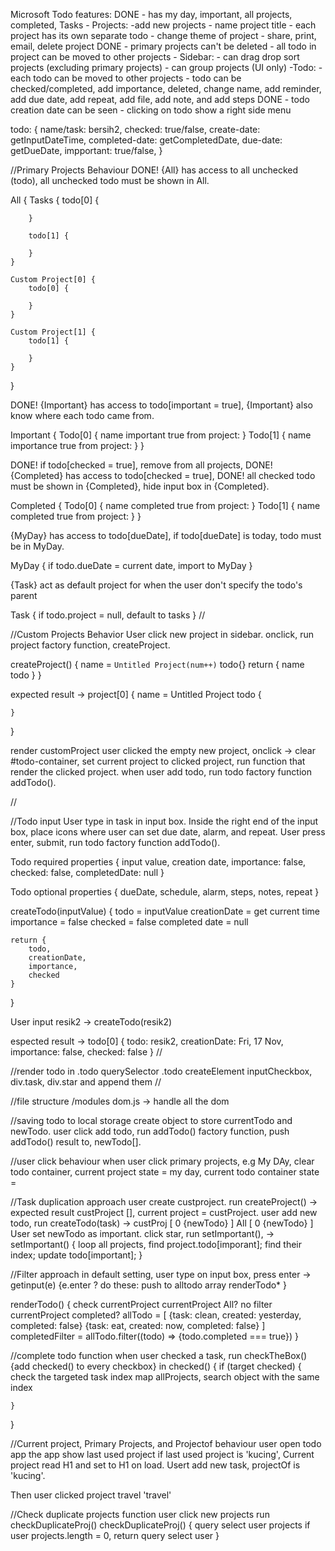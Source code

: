 Microsoft Todo features:
DONE    - has my day, important, all projects, completed, Tasks
    - Projects:
        -add new projects
        - name project title
        - each project has its own separate todo
        - change theme of project
        - share, print, email, delete project
DONE    - primary projects can't be deleted
        - all todo in project can be moved to other projects
    - Sidebar:
        - can drag drop sort projects (excluding primary projects)
        - can group projects (UI only)
    -Todo:
        - each todo can be moved to other projects
        - todo can be checked/completed, add importance, deleted, change name, add reminder, add due date, add repeat, add file, add note, and add steps
DONE    - todo creation date can be seen
        - clicking on todo show a right side menu

todo: {
    name/task: bersih2,
    checked: true/false,
    create-date: getInputDateTime,
    completed-date: getCompletedDate,
    due-date: getDueDate,
    impportant: true/false,
}

//Primary Projects Behaviour
DONE! {All} has access to all unchecked (todo),
    all unchecked todo must be shown in All.

All {
    Tasks {
        todo[0] {

        }

        todo[1] {

        }    
    }

    Custom Project[0] {
        todo[0] {

        }
    }

    Custom Project[1] {
        todo[1] {
            
        }
    }
}

DONE! {Important} has access to todo[important = true],
{Important} also know where each todo came from.

Important {
    Todo[0] {
        name
        important true
        from project:
    }
    Todo[1] {
        name
        importance true
        from project:
    }
}

DONE!   if todo[checked = true], remove from all projects,
DONE!    {Completed} has access to todo[checked = true],
DONE!   all checked todo must be shown in {Completed},
   hide input box in {Completed}.

Completed {
        Todo[0] {
        name
        completed true
        from project:
    }
    Todo[1] {
        name
        completed true
        from project:
    }
}

{MyDay} has access to todo[dueDate],
if todo[dueDate] is today, todo must be in MyDay.

MyDay {
    if todo.dueDate = current date, import to MyDay
}

{Task} act as default project for when the user don't specify the todo's parent

Task {
    if todo.project = null, default to tasks
}
//

//Custom Projects Behavior
User click new project in sidebar.
onclick, run project factory function, createProject.

createProject() {
    name = `Untitled Project(num++)`
    todo{}
    return {
        name
        todo
    }
}

expected result -> project[0] {
    name = Untitled Project
    todo {

    }
}

render customProject
user clicked the empty new project,
onclick -> clear #todo-container, set current project to clicked project, run function that render the clicked project.
when user add todo, run todo factory function addTodo().

//

//Todo input
User type in task in input box.
Inside the right  end of the input box, 
place icons where user can set due date, alarm, and repeat.
User press enter, submit, run todo factory function addTodo().

Todo required properties {
    input value, 
    creation date, 
    importance: false, 
    checked: false,
    completedDate: null
    }

Todo optional properties {
    dueDate,
    schedule,
    alarm,
    steps,
    notes,
    repeat
}

createTodo(inputValue) {
    todo = inputValue
    creationDate = get current time
    importance = false
    checked = false
    completed date = null

    return {
        todo,
        creationDate,
        importance,
        checked
    }
}

User input resik2 -> createTodo(resik2)

espected result -> todo[0] {
                            todo: resik2,
                            creationDate: Fri, 17 Nov,
                            importance: false,
                            checked: false
                            }
//

//render todo in .todo
querySelector .todo
createElement inputCheckbox, div.task, div.star and append them
//

//file structure
/modules
    dom.js -> handle all the dom
    

//saving todo to local storage
create object to store currentTodo and newTodo. 
user click add todo, run addTodo() factory function, push addTodo() result to,
newTodo[].

//user click behaviour
when user click primary projects, e.g My DAy,
clear todo container,
current project state = my day,
current todo container state = 

//Task duplication approach
user create custproject.
run createProject() -> expected result custProject [], current project = custProject.
user add new todo, run createTodo(task) ->
    custProj [
        0 {newTodo}
    ]
    All [
        0 {newTodo}
    ]
User set newTodo as important.
click star, run setImportant(), ->
    setImportant() {
        loop all projects, find project.todo[imporant];
        find their index;
        update todo[important]; 
    }

//Filter approach
in default setting, user type on input box, press enter -> 
    getinput(e) {e.enter ? do these:
    push to alltodo array
    renderTodo*
    }

renderTodo() {
    check currentProject
    currentProject All?
        no filter
    currentProject completed?
        allTodo = [
            {task: clean, created: yesterday, completed: false}
            {task: eat, created: now, completed: false}
        ]
        completedFilter = allTodo.filter((todo) => {todo.completed === true})
}

//complete todo function
when user checked a task,
run checkTheBox() {add checked() to every checkbox}
in checked() {
    if (target checked) {
        check the targeted task index
        map allProjects, search object with the same index
        
    }
}


//Current project, Primary Projects, and Projectof behaviour
user open todo app
the app show last used project
if last used project is 'kucing',
Current project read H1 and set to H1 on load.
Usert add new task, projectOf is 'kucing'.

Then user clicked project travel 'travel'

//Check duplicate projects function
user click new projects
run checkDuplicateProj()
checkDuplicateProj() {
    query select user projects
    if user projects.length = 0, return
    query select user
}
